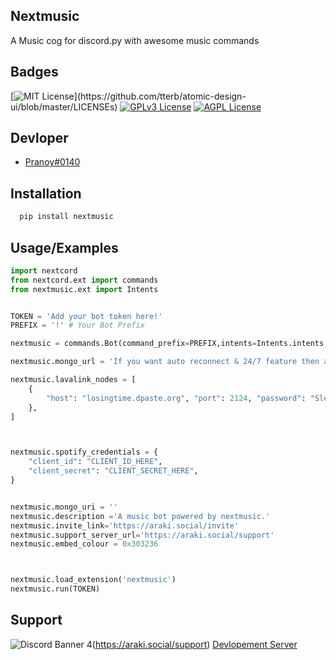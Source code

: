 
## Nextmusic

A Music cog for discord.py with awesome music commands


## Badges


[![MIT License](https://img.shields.io/apm/l/atomic-design-ui.svg?)](https://github.com/tterb/atomic-design-ui/blob/master/LICENSEs)
[![GPLv3 License](https://img.shields.io/badge/License-GPL%20v3-yellow.svg)](https://opensource.org/licenses/)
[![AGPL License](https://img.shields.io/badge/license-AGPL-blue.svg)](http://www.gnu.org/licenses/agpl-3.0)



## Devloper

- [Pranoy#0140](https://discord.com/users/942683245106065448)


## Installation

```bash
  pip install nextmusic
```
    
## Usage/Examples

```py
import nextcord
from nextcord.ext import commands
from nextmusic.ext import Intents


TOKEN = 'Add your bot token here!'
PREFIX = '!' # Your Bot Prefix

nextmusic = commands.Bot(command_prefix=PREFIX,intents=Intents.intents,case_insensitive=True)

nextmusic.mongo_url = 'If you want auto reconnect & 24/7 feature then add mongodb url'

nextmusic.lavalink_nodes = [
    {
        "host": "losingtime.dpaste.org", "port": 2124, "password": "SleepingOnTrains"
    },
]



nextmusic.spotify_credentials = {
    "client_id": "CLIENT_ID_HERE",
    "client_secret": "CLIENT_SECRET_HERE",
}


nextmusic.mongo_uri = ''
nextmusic.description ='A music bot powered by nextmusic.'
nextmusic.invite_link='https://araki.social/invite'
nextmusic.support_server_url='https://araki.social/support'
nextmusic.embed_colour = 0x303236



nextmusic.load_extension('nextmusic')
nextmusic.run(TOKEN)
```


## Support
![Discord Banner 4](https://discordapp.com/api/guilds/882441738713718815/widget.png?style=banner4)(https://araki.social/support)
[Devlopement Server](https://araki.social/support)
